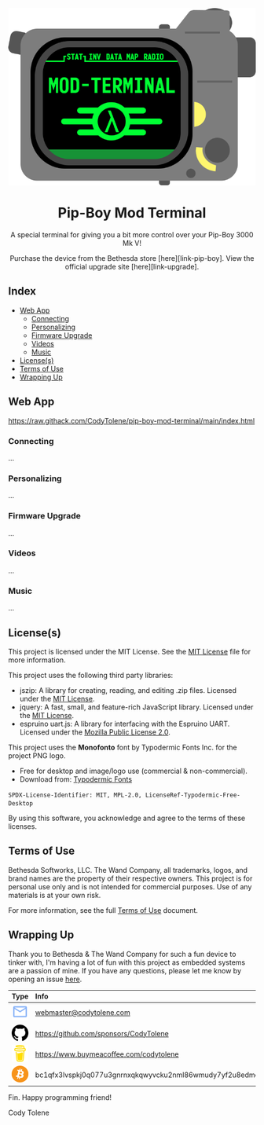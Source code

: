 <div align="center">
  <img align="center" src=".github/images/logo/logo.png" />
  <h1 align="center">Pip-Boy Mod Terminal</h1>
  <p align="center">
    A special terminal for giving you a bit more control over your Pip-Boy 3000 Mk V!
  </p>
  <p align="center">
    Purchase the device from the Bethesda store [here][link-pip-boy]. View the official upgrade site [here][link-upgrade].
  </p>
</div>

## Index <a name="index"></a>

- [Web App](#web-app)
  - [Connecting](#connecting)
  - [Personalizing](#personalizing)
  - [Firmware Upgrade](#firmware-upgrade)
  - [Videos](#videos)
  - [Music](#music)
- [License(s)](#licenses)
- [Terms of Use](#terms-of-use)
- [Wrapping Up](#wrapping-up)

<!---------------------------------------------------------------------------->
<!---------------------------------------------------------------------------->
<!---------------------------------------------------------------------------->

## Web App <a name="web-app"></a>

https://raw.githack.com/CodyTolene/pip-boy-mod-terminal/main/index.html

### Connecting

...

### Personalizing

...

### Firmware Upgrade

...

### Videos

...

### Music

...

## License(s)

This project is licensed under the MIT License. See the [MIT License][link-license-mit] file for more information.

This project uses the following third party libraries:

- jszip: A library for creating, reading, and editing .zip files. Licensed under the [MIT License][link-license-mit].
- jquery: A fast, small, and feature-rich JavaScript library. Licensed under the [MIT License][link-license-mit].
- espruino uart.js: A library for interfacing with the Espruino UART. Licensed under the [Mozilla Public License 2.0][link-license-mpl].

This project uses the **Monofonto** font by Typodermic Fonts Inc. for the project PNG logo.

- Free for desktop and image/logo use (commercial & non-commercial).
- Download from: [Typodermic Fonts][link-font-monofonto]

`SPDX-License-Identifier: MIT, MPL-2.0, LicenseRef-Typodermic-Free-Desktop`

By using this software, you acknowledge and agree to the terms of these licenses.

## Terms of Use

Bethesda Softworks, LLC. The Wand Company, all trademarks, logos, and brand names are the property of their respective owners. This project is for personal use only and is not intended for commercial purposes. Use of any materials is at your own risk.

For more information, see the full [Terms of Use][link-terms] document.

## Wrapping Up <a name="wrapping-up"></a>

Thank you to Bethesda & The Wand Company for such a fun device to tinker with, I'm having a lot of fun with this project as embedded systems are a passion of mine. If you have any questions, please let me know by opening an issue [here][url-new-issue].

| Type                                                                      | Info                                                           |
| :------------------------------------------------------------------------ | :------------------------------------------------------------- |
| <img width="48" src=".github/images/ng-icons/email.svg" />                | webmaster@codytolene.com                                       |
| <img width="48" src=".github/images/simple-icons/github.svg" />           | https://github.com/sponsors/CodyTolene                         |
| <img width="48" src=".github/images/simple-icons/buymeacoffee.svg" />     | https://www.buymeacoffee.com/codytolene                        |
| <img width="48" src=".github/images/simple-icons/bitcoin-btc-logo.svg" /> | bc1qfx3lvspkj0q077u3gnrnxqkqwyvcku2nml86wmudy7yf2u8edmqq0a5vnt |

Fin. Happy programming friend!

Cody Tolene

<!---------------------------------------------------------------------------->
<!---------------------------------------------------------------------------->
<!---------------------------------------------------------------------------->

<!-- IMAGE REFERENCES -->

[img-info]: .github/images/ng-icons/info.svg
[img-warning]: .github/images/ng-icons/warn.svg

<!-- LINK REFERENCES -->

[link-font-monofonto]: https://typodermicfonts.com/monofonto/
[link-license-mit]: /LICENSE_MIT.md
[link-license-mpl]: /LICENSE_MPL.md
[link-pip-boy]: https://gear.bethesda.net/products/fallout-series-pip-boy-die-cast-replica
[link-terms]: /TERMS.md
[link-upgrade]: https://www.thewandcompany.com/pip-boy/upgrade/
[url-new-issue]: https://github.com/CodyTolene/pip-boy-mod-terminal/issues
